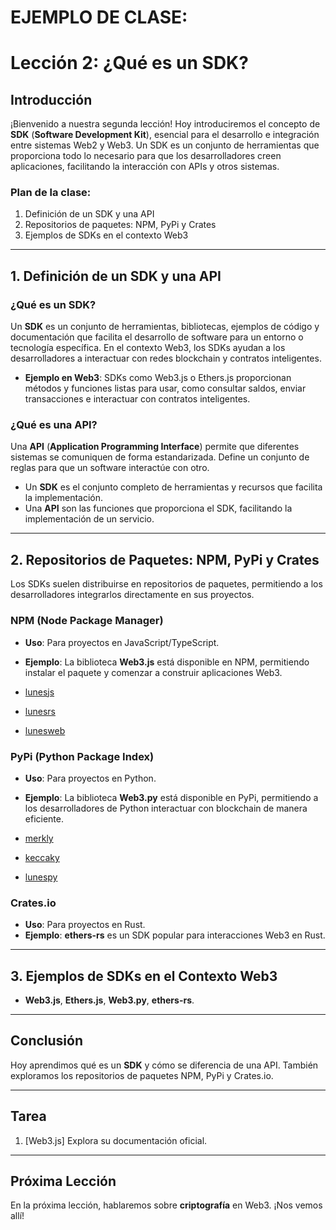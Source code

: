 # **EJEMPLO DE CLASE:**

# Lección 2: ¿Qué es un SDK?

## Introducción  

¡Bienvenido a nuestra segunda lección! Hoy introduciremos el concepto de **SDK** (**Software Development Kit**), esencial para el desarrollo e integración entre sistemas Web2 y Web3. Un SDK es un conjunto de herramientas que proporciona todo lo necesario para que los desarrolladores creen aplicaciones, facilitando la interacción con APIs y otros sistemas.

### Plan de la clase:

1. Definición de un SDK y una API  
2. Repositorios de paquetes: NPM, PyPi y Crates  
3. Ejemplos de SDKs en el contexto Web3  

---

## 1. Definición de un SDK y una API  

### ¿Qué es un SDK?

Un **SDK** es un conjunto de herramientas, bibliotecas, ejemplos de código y documentación que facilita el desarrollo de software para un entorno o tecnología específica. En el contexto Web3, los SDKs ayudan a los desarrolladores a interactuar con redes blockchain y contratos inteligentes.

- **Ejemplo en Web3**: SDKs como Web3.js o Ethers.js proporcionan métodos y funciones listas para usar, como consultar saldos, enviar transacciones e interactuar con contratos inteligentes.  

### ¿Qué es una API?

Una **API** (**Application Programming Interface**) permite que diferentes sistemas se comuniquen de forma estandarizada. Define un conjunto de reglas para que un software interactúe con otro.

- Un **SDK** es el conjunto completo de herramientas y recursos que facilita la implementación.  
- Una **API** son las funciones que proporciona el SDK, facilitando la implementación de un servicio.  

---

## 2. Repositorios de Paquetes: NPM, PyPi y Crates  

Los SDKs suelen distribuirse en repositorios de paquetes, permitiendo a los desarrolladores integrarlos directamente en sus proyectos.

### NPM (Node Package Manager)  

- **Uso**: Para proyectos en JavaScript/TypeScript.  
- **Ejemplo**: La biblioteca **Web3.js** está disponible en NPM, permitiendo instalar el paquete y comenzar a construir aplicaciones Web3.  

- [lunesjs](https://www.npmjs.com/package/lunesjs)  
- [lunesrs](https://www.npmjs.com/package/lunesrs)  
- [lunesweb](https://www.npmjs.com/package/lunesweb)  

### PyPi (Python Package Index)  

- **Uso**: Para proyectos en Python.  
- **Ejemplo**: La biblioteca **Web3.py** está disponible en PyPi, permitiendo a los desarrolladores de Python interactuar con blockchain de manera eficiente.  

- [merkly](https://pypi.org/project/merkly/)  
- [keccaky](https://pypi.org/project/keccaky/)  
- [lunespy](https://pypi.org/project/lunespy/)  

### Crates.io  

- **Uso**: Para proyectos en Rust.  
- **Ejemplo**: **ethers-rs** es un SDK popular para interacciones Web3 en Rust.  

---

## 3. Ejemplos de SDKs en el Contexto Web3  

- **Web3.js**, **Ethers.js**, **Web3.py**, **ethers-rs**.  

---

## Conclusión  

Hoy aprendimos qué es un **SDK** y cómo se diferencia de una API. También exploramos los repositorios de paquetes NPM, PyPi y Crates.io.

---

## Tarea  

1. [Web3.js] Explora su documentación oficial.  

---

## Próxima Lección  

En la próxima lección, hablaremos sobre **criptografía** en Web3. ¡Nos vemos allí!  